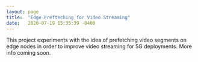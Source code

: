 ```yaml
---
layout: page
title:  "Edge Prefteching for Video Streaming"
date:   2020-07-19 15:35:39 -0400
---
```

  
 This project experiments with the idea of prefetching video segments on edge nodes in order to improve video streaming for 5G deployments. More info coming soon. 
   
